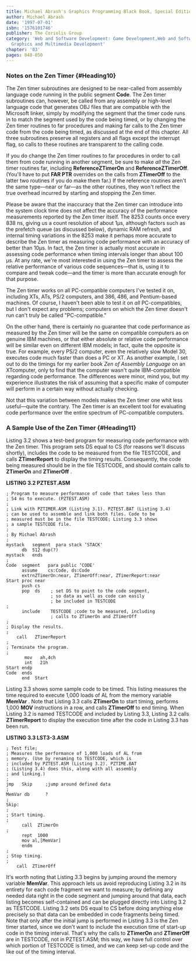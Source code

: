 ```yaml
---
title: Michael Abrash's Graphics Programming Black Book, Special Edition
author: Michael Abrash
date: '1997-07-01'
isbn: '1576101746'
publisher: The Coriolis Group
category: 'Web and Software Development: Game Development,Web and Software Development:
  Graphics and Multimedia Development'
chapter: '03'
pages: 048-050
---
```


### Notes on the Zen Timer {#Heading10}

The Zen timer subroutines are designed to be near-called from assembly
language code running in the public segment **Code**. The Zen timer
subroutines can, however, be called from any assembly or high-level
language code that generates OBJ files that are compatible with the
Microsoft linker, simply by modifying the segment that the timer code
runs in to match the segment used by the code being timed, or by
changing the Zen timer routines to far procedures and making far calls
to the Zen timer code from the code being timed, as discussed at the end
of this chapter. All three subroutines preserve all registers and all
flags except the interrupt flag, so calls to these routines are
transparent to the calling code.

If you do change the Zen timer routines to far procedures in order to
call them from code running in another segment, be sure to make *all*
the Zen timer routines far, including **ReferenceZTimerOn** and
**ReferenceZTimerOff**. (You'll have to put **FAR PTR** overrides on the
calls from **ZTimerOff** to the latter two routines if you do make them
far.) If the reference routines aren't the same type—near or far—as the
other routines, they won't reflect the true overhead incurred by
starting and stopping the Zen timer.

Please be aware that the inaccuracy that the Zen timer can introduce
into the system clock time does not affect the accuracy of the
performance measurements reported by the Zen timer itself. The 8253
counts once every 838 ns, giving us a count resolution of about 1µs,
although factors such as the prefetch queue (as discussed below),
dynamic RAM refresh, and internal timing variations in the 8253 make it
perhaps more accurate to describe the Zen timer as measuring code
performance with an accuracy of better than 10µs. In fact, the Zen timer
is actually most accurate in assessing code performance when timing
intervals longer than about 100 µs. At any rate, we're most interested
in using the Zen timer to assess the relative performance of various
code sequences—that is, using it to compare and tweak code—and the timer
is more than accurate enough for that purpose.

The Zen timer works on all PC-compatible computers I've tested it on,
including XTs, ATs, PS/2 computers, and 386, 486, and Pentium-based
machines. Of course, I haven't been able to test it on *all*
PC-compatibles, but I don't expect any problems; computers on which the
Zen timer doesn't run can't truly be called "PC-compatible."

On the other hand, there is certainly no guarantee that code performance
as measured by the Zen timer will be the same on compatible computers as
on genuine IBM machines, or that either absolute or relative code
performance will be similar even on different IBM models; in fact, quite
the opposite is true. For example, every PS/2 computer, even the
relatively slow Model 30, executes code much faster than does a PC or
XT. As another example, I set out to do the timings for my earlier book
*Zen of Assembly Language* on an XTcomputer, only to find that the
computer wasn't quite IBM-compatible regarding code performance. The
differences were minor, mind you, but my experience illustrates the risk
of assuming that a specific make of computer will perform in a certain
way without actually checking.

Not that this variation between models makes the Zen timer one whit less
useful—quite the contrary. The Zen timer is an excellent tool for
evaluating code performance over the entire spectrum of PC-compatible
computers.

### A Sample Use of the Zen Timer {#Heading11}

Listing 3.2 shows a test-bed program for measuring code performance with
the Zen timer. This program sets DS equal to CS (for reasons we'll
discuss shortly), includes the code to be measured from the file
TESTCODE, and calls **ZTimerReport** to display the timing results.
Consequently, the code being measured should be in the file TESTCODE,
and should contain calls to **ZTimerOn** and **ZTimerOff** .

**LISTING 3.2 PZTEST.ASM**

    ; Program to measure performance of code that takes less than
    ; 54 ms to execute. (PZTEST.ASM)
    ;
    ; Link with PZTIMER.ASM (Listing 3.1). PZTEST.BAT (Listing 3.4)
    ; can be used to assemble and link both files. Code to be
    ; measured must be in the file TESTCODE; Listing 3.3 shows
    ; a sample TESTCODE file.
    ;
    ; By Michael Abrash
    ;
    mystack   segment  para stack ‘STACK'
          db  512 dup(?)
    mystack   ends
    ;
    Code  segment   para public ‘CODE'
          assume    cs:Code, ds:Code
          extrnZTimerOn:near, ZTimerOff:near, ZTimerReport:near
    Start proc near
          push cs
          pop  ds    ; set DS to point to the code segment,
                     ; so data as well as code can easily
                     ; be included in TESTCODE
    ;
          include    TESTCODE ;code to be measured, including
                     ; calls to ZTimerOn and ZTimerOff
    ;
    ; Display the results.
    ;
        call   ZTimerReport
    ;
    ; Terminate the program.
    ;
           mov   ah,4ch
           int   21h
    Start endp
    Code  ends
          end  Start

Listing 3.3 shows some sample code to be timed. This listing measures
the time required to execute 1,000 loads of AL from the memory variable
**MemVar** . Note that Listing 3.3 calls **ZTimerOn** to start timing,
performs 1,000 **MOV** instructions in a row, and calls **ZTimerOff** to
end timing. When Listing 3.2 is named TESTCODE and included by Listing
3.3, Listing 3.2 calls **ZTimerReport** to display the execution time
after the code in Listing 3.3 has been run.

**LISTING 3.3 LST3-3.ASM**

    ; Test file;
    ; Measures the performance of 1,000 loads of AL from
    ; memory. (Use by renaming to TESTCODE, which is
    ; included by PZTEST.ASM (Listing 3.2). PZTIME.BAT
    ; (Listing 3.4) does this, along with all assembly
    ; and linking.)
    ;
    jmp   Skip     ;jump around defined data
    ;
    MemVar db      ?
    ;
    Skip:
    ;
    ; Start timing.
    ;
          call  ZTimerOn
    ;
          rept  1000
          mov al,[MemVar]
          endm
    ;
    ; Stop timing.
    ;
        call  ZTimerOff

It's worth noting that Listing 3.3 begins by jumping around the memory
variable **MemVar**. This approach lets us avoid reproducing Listing 3.2
in its entirety for each code fragment we want to measure; by defining
any needed data right in the code segment and jumping around that data,
each listing becomes self-contained and can be plugged directly into
Listing 3.2 as TESTCODE. Listing 3.2 sets DS equal to CS before doing
anything else precisely so that data can be embedded in code fragments
being timed. Note that only after the initial jump is performed in
Listing 3.3 is the Zen timer started, since we don't want to include the
execution time of start-up code in the timing interval. That's why the
calls to **ZTimerOn** and **ZTimerOff** are in TESTCODE, not in
PZTEST.ASM; this way, we have full control over which portion of
TESTCODE is timed, and we can keep set-up code and the like out of the
timing interval.